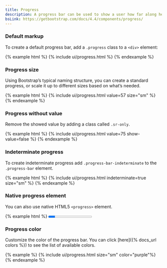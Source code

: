 ```yaml
---
title: Progress
description: A progress bar can be used to show a user how far along he is in a process.
bsLink: https://getbootstrap.com/docs/4.4/components/progress/
---
```


### Default markup

To create a default progress bar, add a `.progress` class to a `<div>` element:

{% example html %}
{% include ui/progress.html %}
{% endexample %}

### Progress size

Using Bootstrap’s typical naming structure, you can create a standard progress, or scale it up to different sizes based on what’s needed.

{% example html %}
{% include ui/progress.html value=57 size="sm" %}
{% endexample %}

### Progress without value

Remove the showed value by adding a class called <code>.sr-only</code>.

{% example html %}
{% include ui/progress.html value=75 show-value=false %}
{% endexample %}

### Indeterminate progress

To create indeterminate progress add <code>.progress-bar-indeterminate</code> to the <code>.progress-bar</code> element.

{% example html %}
{% include ui/progress.html indeterminate=true size="sm" %}
{% endexample %}

### Native progress element

You can also use native HTML5 `<progress>` element.

{% example html %}
<progress class="progress progress-sm" value="15" max="100" />
{% endexample %}

### Progress color

Customize the color of the progress bar. You can click [here]({% docs_url colors %}) to see the list of available colors.

{% example %}
{% include ui/progress.html size="sm" color="purple"%} 
{% endexample %}